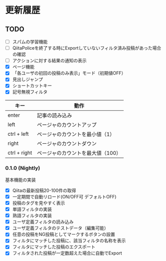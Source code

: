 # 更新履歴

## TODO
- [ ] スパムの学習機能
- [ ] QiitaPoliceを終了する時にExportしていないフィルタ済み投稿があった場合の確認
- [ ] アクションに対する結果の通知の表示
- [x] ページ機能
- [x] 「各ユーザの初回の投稿のみ表示」モード（初期値OFF）
- [x] 見出しジャンプ
- [x] ショートカットキー
- [x] 記号無視フィルタ

|キー |動作 |
|-|-|
|enter |記事の読み込み|
|left |ページャのカウントアップ |
|ctrl + left |ページャのカウントを最小値（1）|
|right |ページャのカウントダウン |
|ctrl + right |ページャのカウントを最大値（100） |



### 0.1.0 (Nightly)
基本機能の実装
- [x] Qiitaの最新投稿20-100件の取得
- [x] 一定期間で自動リロード(ON/OFF可 デフォルトOFF)
- [x] 投稿のタグを見やすく表示
- [x] 単語フィルタの実装
- [x] 熟語フィルタの実装
- [x] ユーザ定義フィルタの読み込み
- [x] ユーザ定義フィルタのテストデータ（編集可能）
- [x] 任意の投稿をNG投稿としてマークするボタンの設置
- [x] フィルタにマッチした投稿に、該当フィルタの名称を表示
- [x] フィルタにマッチした投稿のエクスポート
- [x] フィルタされた投稿が一定数超えた場合に自動でExport
